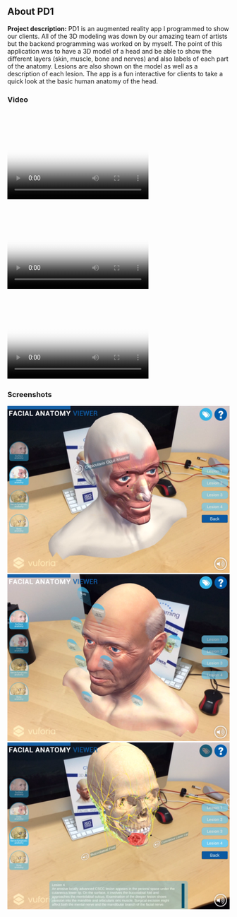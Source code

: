 ## About PD1
  
**Project description:** PD1 is an augmented reality app I programmed to show our clients. All of the 3D modeling was down by our amazing team of artists but the backend programming was worked on by myself. The point of this application was to have a 3D model of a head and be able to show the different layers (skin, muscle, bone and nerves) and also labels of each part of the anatomy. Lesions are also shown on the model as well as a description of each lesion. The app is a fun interactive for clients to take a quick look at the basic human anatomy of the head. 

### Video 

<video src="gifs/PD1(Vid(1)).mov" poster="poster.jpg" width="320" height="200" controls preload></video>
<video src="gifs/PD1(Vid(2)).mov" poster="poster.jpg" width="320" height="200" controls preload></video>
<video src="gifs/PD1(Vid(3)).mov" poster="poster.jpg" width="320" height="200" controls preload></video>

### Screenshots

<img src="images/PD1(1).png?raw=true"/>
<img src="images/PD1(2).png?raw=true"/>
<img src="images/PD1(3).png?raw=true"/>
